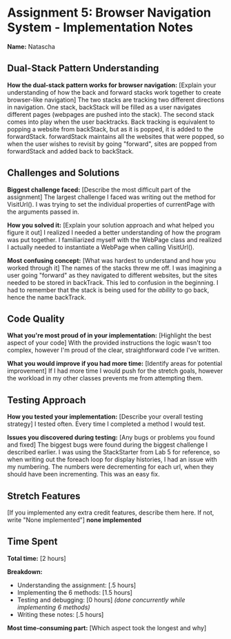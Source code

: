 # Assignment 5: Browser Navigation System - Implementation Notes

**Name:** Natascha

## Dual-Stack Pattern Understanding

**How the dual-stack pattern works for browser navigation:**
[Explain your understanding of how the back and forward stacks work together to create browser-like navigation]
The two stacks are tracking two different directions in navigation. One stack, backStack will be filled as a user navigates different pages (webpages are pushed into the stack).
The second stack comes into play when the user backtracks. Back tracking is equivalent to popping a website from backStack, but as it is popped, it is added to the forwardStack.
forwardStack maintains all the websites that were popped, so when the user wishes to revisit by going "forward", sites are popped from forwardStack and added back to backStack.

## Challenges and Solutions

**Biggest challenge faced:**
[Describe the most difficult part of the assignment]
The largest challenge I faced was writing out the method for VisitUrl(). I was trying to set the individual properties of currentPage with the arguments passed in.

**How you solved it:**
[Explain your solution approach and what helped you figure it out]
I realized I needed a better understanding of how the program was put together. 
I familiarized myself with the WebPage class and realized I actually needed to instantiate a WebPage when calling VisitUrl(). 

**Most confusing concept:**
[What was hardest to understand and how you worked through it]
The names of the stacks threw me off. I was imagining a user going "forward" as they navigated to different websites, but the sites needed to be stored in backTrack.
This led to confusion in the beginning. I had to remember that the stack is being used for the *ability* to go back, hence the name backTrack.

## Code Quality

**What you're most proud of in your implementation:**
[Highlight the best aspect of your code]
With the provided instructions the logic wasn't too complex, however I'm proud of the clear, straightforward code I've written.

**What you would improve if you had more time:**
[Identify areas for potential improvement]
If I had more time I would push for the stretch goals, however the workload in my other classes prevents me from attempting them. 

## Testing Approach

**How you tested your implementation:**
[Describe your overall testing strategy]
I tested often. Every time I completed a method I would test.

**Issues you discovered during testing:**
[Any bugs or problems you found and fixed]
The biggest bugs were found during the biggest challenge I described earlier.
I was using the StackStarter from Lab 5 for reference, so when writing out the foreach loop for display histories, I had an issue with my numbering.
The numbers were decrementing for each url, when they should have been incrementing. This was an easy fix.

## Stretch Features

[If you implemented any extra credit features, describe them here. If not, write "None implemented"]
**none implemented**


## Time Spent

**Total time:** [2 hours]

**Breakdown:**

- Understanding the assignment: [.5 hours]
- Implementing the 6 methods: [1.5 hours]
- Testing and debugging: [0 hours] *(done concurrently while implementing 6 methods)*
- Writing these notes: [.5 hours]

**Most time-consuming part:** [Which aspect took the longest and why]
